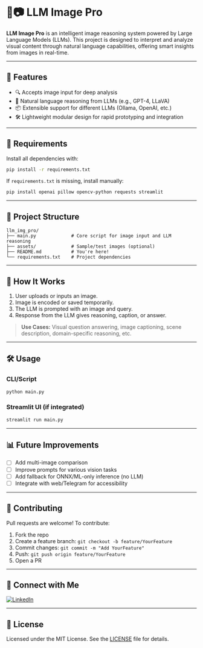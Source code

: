 # 🧠📷 LLM Image Pro

**LLM Image Pro** is an intelligent image reasoning system powered by Large Language Models (LLMs). This project is designed to interpret and analyze visual content through natural language capabilities, offering smart insights from images in real-time.

---

## 🚀 Features

* 🔍 Accepts image input for deep analysis
* 🤖 Natural language reasoning from LLMs (e.g., GPT-4, LLaVA)
* 📦 Extensible support for different LLMs (Ollama, OpenAI, etc.)
* 🛠️ Lightweight modular design for rapid prototyping and integration

---

## 🧪 Requirements

Install all dependencies with:

```bash
pip install -r requirements.txt
```

If `requirements.txt` is missing, install manually:

```bash
pip install openai pillow opencv-python requests streamlit
```

---

## 📂 Project Structure

```
llm_img_pro/
├── main.py             # Core script for image input and LLM reasoning
├── assets/             # Sample/test images (optional)
├── README.md           # You're here!
└── requirements.txt    # Project dependencies
```

---

## 🧠 How It Works

1. User uploads or inputs an image.
2. Image is encoded or saved temporarily.
3. The LLM is prompted with an image and query.
4. Response from the LLM gives reasoning, caption, or answer.

> **Use Cases:** Visual question answering, image captioning, scene description, domain-specific reasoning, etc.

---

## 🛠️ Usage

### CLI/Script

```bash
python main.py
```

### Streamlit UI (if integrated)

```bash
streamlit run main.py
```

---

## 📊 Future Improvements

* [ ] Add multi-image comparison
* [ ] Improve prompts for various vision tasks
* [ ] Add fallback for ONNX/ML-only inference (no LLM)
* [ ] Integrate with web/Telegram for accessibility

---

## 🤝 Contributing

Pull requests are welcome! To contribute:

1. Fork the repo
2. Create a feature branch: `git checkout -b feature/YourFeature`
3. Commit changes: `git commit -m "Add YourFeature"`
4. Push: `git push origin feature/YourFeature`
5. Open a PR

---

## 🔗 Connect with Me

[![LinkedIn](https://img.shields.io/badge/LinkedIn-LebiRaja-blue?logo=linkedin)](https://www.linkedin.com/in/lebi-raja-c-480b02322/)

---

## 📄 License

Licensed under the MIT License. See the [LICENSE](LICENSE) file for details.
